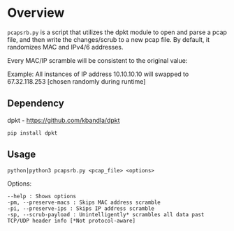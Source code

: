 # Overview

`pcapsrb.py` is a script that utilizes the dpkt module to open and parse a pcap file, and then write the changes/scrub to a new pcap file. By default, it randomizes MAC and IPv4/6 addresses.

Every MAC/IP scramble will be consistent to the original value:

Example: All instances of IP address 10.10.10.10 will swapped to 67.32.118.253 [chosen randomly during runtime]

## Dependency

dpkt - https://github.com/kbandla/dpkt
```
pip install dpkt
```

## Usage
```
python|python3 pcapsrb.py <pcap_file> <options>
```

Options:
```
--help : Shows options
-pm, --preserve-macs : Skips MAC address scramble
-pi, --preserve-ips : Skips IP address scramble
-sp, --scrub-payload : Unintelligently* scrambles all data past TCP/UDP header info [*Not protocol-aware] 
```
